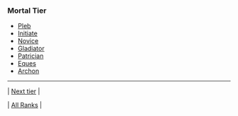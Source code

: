 ### Mortal Tier
- [Pleb](01-pleb.md)
- [Initiate](02-initiate.md)
- [Novice](03-novice.md)
- [Gladiator](04-gladiator.md)
- [Patrician](05-patrician.md)
- [Eques](06-eques.md)
- [Archon](07-archon.md)

---

| [Next tier](../mythic-tier/README.md) |

| [All Ranks](../README.md) |
